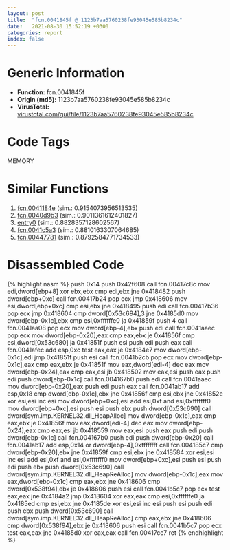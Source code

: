 ```yaml
---
layout: post
title:  "fcn.0041845f @ 1123b7aa5760238fe93045e585b8234c"
date:   2021-08-30 15:52:19 +0300
categories: report
index: false
---
```


# Generic Information
- **Function:** fcn.0041845f
- **Origin (md5):** 1123b7aa5760238fe93045e585b8234c
- **VirusTotal:** [virustotal.com/gui/file/1123b7aa5760238fe93045e585b8234c][virustotal_ref]

# Code Tags
<span class="tag" id="MEMORY">MEMORY</span>


# Similar Functions

1. [fcn.0041184e][similar_1_ref] (sim.: 0.9154073956513535)
2. [fcn.0040d9b3][similar_2_ref] (sim.: 0.9011361612401827)
3. [entry0][similar_3_ref] (sim.: 0.8828357128602567)
4. [fcn.0041c5a3][similar_4_ref] (sim.: 0.8810163307064685)
5. [fcn.00447781][similar_5_ref] (sim.: 0.8792584771734533)


# Disassembled Code

{% highlight nasm %}
push 0x14
push 0x42f608
call fcn.00417c8c
mov edi,dword[ebp+8]
xor ebx,ebx
cmp edi,ebx
jne 0x418482
push dword[ebp+0xc]
call fcn.00417b24
pop ecx
jmp 0x418606
mov esi,dword[ebp+0xc]
cmp esi,ebx
jne 0x418495
push edi
call fcn.00417b36
pop ecx
jmp 0x418604
cmp dword[0x53c694],3
jne 0x4185d0
mov dword[ebp-0x1c],ebx
cmp esi,0xffffffe0
ja 0x41859f
push 4
call fcn.0041aa08
pop ecx
mov dword[ebp-4],ebx
push edi
call fcn.0041aaec
pop ecx
mov dword[ebp-0x20],eax
cmp eax,ebx
je 0x41856f
cmp esi,dword[0x53c680]
ja 0x41851f
push esi
push edi
push eax
call fcn.0041afec
add esp,0xc
test eax,eax
je 0x4184e7
mov dword[ebp-0x1c],edi
jmp 0x41851f
push esi
call fcn.0041b2cb
pop ecx
mov dword[ebp-0x1c],eax
cmp eax,ebx
je 0x41851f
mov eax,dword[edi-4]
dec eax
mov dword[ebp-0x24],eax
cmp eax,esi
jb 0x418502
mov eax,esi
push eax
push edi
push dword[ebp-0x1c]
call fcn.004167b0
push edi
call fcn.0041aaec
mov dword[ebp-0x20],eax
push edi
push eax
call fcn.0041ab17
add esp,0x18
cmp dword[ebp-0x1c],ebx
jne 0x41856f
cmp esi,ebx
jne 0x41852e
xor esi,esi
inc esi
mov dword[ebp+0xc],esi
add esi,0xf
and esi,0xfffffff0
mov dword[ebp+0xc],esi
push esi
push ebx
push dword[0x53c690]
call dword[sym.imp.KERNEL32.dll_HeapAlloc]
mov dword[ebp-0x1c],eax
cmp eax,ebx
je 0x41856f
mov eax,dword[edi-4]
dec eax
mov dword[ebp-0x24],eax
cmp eax,esi
jb 0x418559
mov eax,esi
push eax
push edi
push dword[ebp-0x1c]
call fcn.004167b0
push edi
push dword[ebp-0x20]
call fcn.0041ab17
add esp,0x14
or dword[ebp-4],0xffffffff
call fcn.004185c7
cmp dword[ebp-0x20],ebx
jne 0x41859f
cmp esi,ebx
jne 0x418584
xor esi,esi
inc esi
add esi,0xf
and esi,0xfffffff0
mov dword[ebp+0xc],esi
push esi
push edi
push ebx
push dword[0x53c690]
call dword[sym.imp.KERNEL32.dll_HeapReAlloc]
mov dword[ebp-0x1c],eax
mov eax,dword[ebp-0x1c]
cmp eax,ebx
jne 0x418606
cmp dword[0x538f94],ebx
je 0x418606
push esi
call fcn.0041b5c7
pop ecx
test eax,eax
jne 0x4184a2
jmp 0x418604
xor eax,eax
cmp esi,0xffffffe0
ja 0x4185ed
cmp esi,ebx
jne 0x4185de
xor esi,esi
inc esi
push esi
push edi
push ebx
push dword[0x53c690]
call dword[sym.imp.KERNEL32.dll_HeapReAlloc]
cmp eax,ebx
jne 0x418606
cmp dword[0x538f94],ebx
je 0x418606
push esi
call fcn.0041b5c7
pop ecx
test eax,eax
jne 0x4185d0
xor eax,eax
call fcn.00417cc7
ret 
{% endhighlight %}


[similar_1_ref]: /report/fcn.0041184e@fac4f0be03ac37bd8be7ef737cdcee10
[similar_2_ref]: /report/fcn.0040d9b3@59aef7c08025d70f84c85db2092fc99e
[similar_3_ref]: /report/entry0@1123b7aa5760238fe93045e585b8234c
[similar_4_ref]: /report/fcn.0041c5a3@6c5b0418e4a4c57d99cda47d2717045d
[similar_5_ref]: /report/fcn.00447781@f86ab4114e997e148e8eceeac9acf240
[virustotal_ref]: https://www.virustotal.com/gui/file/1123b7aa5760238fe93045e585b8234c